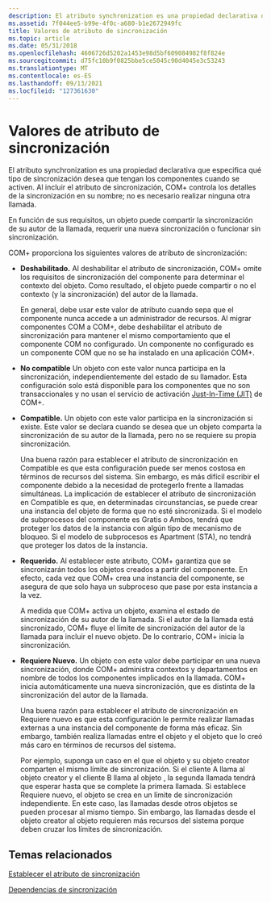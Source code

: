 ```yaml
---
description: El atributo synchronization es una propiedad declarativa que especifica qué tipo de sincronización desea que tengan los componentes cuando se activen.
ms.assetid: 7f044ee5-b99e-4f0c-a680-b1e2672949fc
title: Valores de atributo de sincronización
ms.topic: article
ms.date: 05/31/2018
ms.openlocfilehash: 4606726d5202a1453e98d5bf609084982f8f824e
ms.sourcegitcommit: d75fc10b9f0825bbe5ce5045c90d4045e3c53243
ms.translationtype: MT
ms.contentlocale: es-ES
ms.lasthandoff: 09/13/2021
ms.locfileid: "127361630"
---
```

# <a name="synchronization-attribute-values"></a>Valores de atributo de sincronización

El atributo synchronization es una propiedad declarativa que especifica qué tipo de sincronización desea que tengan los componentes cuando se activen. Al incluir el atributo de sincronización, COM+ controla los detalles de la sincronización en su nombre; no es necesario realizar ninguna otra llamada.

En función de sus requisitos, un objeto puede compartir la sincronización de su autor de la llamada, requerir una nueva sincronización o funcionar sin sincronización.

COM+ proporciona los siguientes valores de atributo de sincronización:

-   **Deshabilitado.** Al deshabilitar el atributo de sincronización, COM+ omite los requisitos de sincronización del componente para determinar el contexto del objeto. Como resultado, el objeto puede compartir o no el contexto (y la sincronización) del autor de la llamada.

    En general, debe usar este valor de atributo cuando sepa que el componente nunca accede a un administrador de recursos. Al migrar componentes COM a COM+, debe deshabilitar el atributo de sincronización para mantener el mismo comportamiento que el componente COM no configurado. Un componente no configurado es un componente COM que no se ha instalado en una aplicación COM+.

-   **No compatible** Un objeto con este valor nunca participa en la sincronización, independientemente del estado de su llamador. Esta configuración solo está disponible para los componentes que no son transaccionales y no usan el servicio de activación [Just-In-Time (JIT)](com--just-in-time-activation.md) de COM+.

-   **Compatible.** Un objeto con este valor participa en la sincronización si existe. Este valor se declara cuando se desea que un objeto comparta la sincronización de su autor de la llamada, pero no se requiere su propia sincronización.

    Una buena razón para establecer el atributo de sincronización en Compatible es que esta configuración puede ser menos costosa en términos de recursos del sistema. Sin embargo, es más difícil escribir el componente debido a la necesidad de protegerlo frente a llamadas simultáneas. La implicación de establecer el atributo de sincronización en Compatible es que, en determinadas circunstancias, se puede crear una instancia del objeto de forma que no esté sincronizada. Si el modelo de subprocesos del componente es Gratis o Ambos, tendrá que proteger los datos de la instancia con algún tipo de mecanismo de bloqueo. Si el modelo de subprocesos es Apartment (STA), no tendrá que proteger los datos de la instancia.

-   **Requerido.** Al establecer este atributo, COM+ garantiza que se sincronizarán todos los objetos creados a partir del componente. En efecto, cada vez que COM+ crea una instancia del componente, se asegura de que solo haya un subproceso que pase por esta instancia a la vez.

    A medida que COM+ activa un objeto, examina el estado de sincronización de su autor de la llamada. Si el autor de la llamada está sincronizado, COM+ fluye el límite de sincronización del autor de la llamada para incluir el nuevo objeto. De lo contrario, COM+ inicia la sincronización.

-   **Requiere Nuevo.** Un objeto con este valor debe participar en una nueva sincronización, donde COM+ administra contextos y departamentos en nombre de todos los componentes implicados en la llamada. COM+ inicia automáticamente una nueva sincronización, que es distinta de la sincronización del autor de la llamada.

    Una buena razón para establecer el atributo de sincronización en Requiere nuevo es que esta configuración le permite realizar llamadas externas a una instancia del componente de forma más eficaz. Sin embargo, también realiza llamadas entre el objeto y el objeto que lo creó más caro en términos de recursos del sistema.

    Por ejemplo, suponga un caso en el que el objeto y su objeto creator comparten el mismo límite de sincronización. Si el cliente A llama al objeto creator y el cliente B llama al objeto , la segunda llamada tendrá que esperar hasta que se complete la primera llamada. Si establece Requiere nuevo, el objeto se crea en un límite de sincronización independiente. En este caso, las llamadas desde otros objetos se pueden procesar al mismo tiempo. Sin embargo, las llamadas desde el objeto creator al objeto requieren más recursos del sistema porque deben cruzar los límites de sincronización.

## <a name="related-topics"></a>Temas relacionados

<dl> <dt>

[Establecer el atributo de sincronización](setting-the-synchronization-attribute.md)
</dt> <dt>

[Dependencias de sincronización](synchronization-dependencies.md)
</dt> </dl>

 

 



